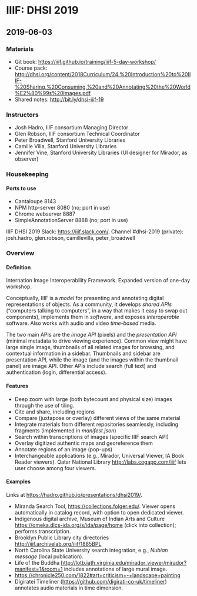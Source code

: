 # IIIF: DHSI 2019

## 2019-06-03

### Materials

* Git book: <https://iiif.github.io/training/iiif-5-day-workshop/>
* Course pack: <http://dhsi.org/content/2018Curriculum/24.%20Introduction%20to%20IIIF-%20Sharing,%20Consuming,%20and%20Annotating%20the%20World%E2%80%99s%20Images.pdf>
* Shared notes:  <http://bit.ly/dhsi-iiif-19>

### Instructors 

* Josh Hadro, IIIF consortium Managing Director 
* Glen Robson, IIIF consortium Technical Coordinator
* Peter Broadwell, Stanford University Libraries
* Camille Villa, Stanford University Libraries
* Jennifer Vine, Stanford University Libraries (UI designer for Mirador, as observer)

### Housekeeping

#### Ports to use

* Cantaloupe 8143
* NPM http-server 8080 (no; port in use)
* Chrome webserver 8887
* SimpleAnnotationServer 8888 (no; port in use)

IIIF DHSI 2019 Slack: <https://iiif.slack.com/>. Channel #dhsi-2019 (private): josh.hadro, glen.robson, camillevilla, peter_broadwell

### Overview

#### Definition

Internation Image Interoperability Framework. Expanded version of one-day workshop. 

Conceptually, IIIF is a *model* for presenting and annotating digital representations of objects. As a community, it develops *shared APIs* (“computers talking to computers”, in a way that makes it easy to swap out components), implements them in *software*, and exposes *interoperable* software. Also works with audio and video *time-based* media.

The two main APIs are the *image API* (pixels) and the *presentation API* (minimal metadata to drive viewing experience). Common view might have large single image, thumbnails of all related images for browsing, and contextual information in a sidebar. Thumbnails and sidebar are presentation API, while the image (and the images within the thumbnail panel) are image API. Other APIs include search (full text) and authentication (login, differential access). 

#### Features

* Deep zoom with large (both bytecount and physical size) images through the use of tiling. 
* Cite and share, including regions
* Compare (juxtapose or overlay) different views of the same material
* Integrate materials from different repositories seamlessly, including fragments (implemented in *manifest.json*)
* Search within transcriptions of images (specific IIIF search API)
* Overlay digitized authentic maps and georeference them
* Annotate regions of an image (pop-ups)
* Interchangeable applications (e.g., Mirador, Universal Viewer, IA Book Reader viewers). Qatar National Library <http://labs.cogapp.com/iiif> lets user choose among four viewers.

#### Examples

Links at <https://hadro.github.io/presentations/dhsi2019/>. 

* Miranda Search Tool, <https://collections.folger.edu/>. Viewer opens automatically in catalog record, with option to open dedicated viewer.
* Indigenous digital archive, Museum of Indian Arts and Culture <https://omeka.dlcs-ida.org/s/ida/page/home> (click into collection); performs transcription.
* Brooklyn Public Library city directories <http://iiif.archivelab.org/iiif/1885BPL>
* North Carolina State University search integration, e.g., *Nubian message* (local publication). 
* Life of the Buddha <http://lotb.iath.virginia.edu/mirador_viewer/mirador?manifest=1&room=1> includes annotations of large mural image. 
* <https://chronicle250.com/1822#art+criticism+-+landscape+painting>
* Digiratei Timeliner (<https://github.com/digirati-co-uk/timeliner>) annotates audio materials in time dimension. 


